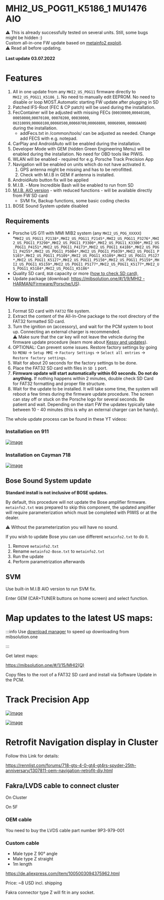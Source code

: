 # MHI2_US_POG11_K5186_1 MU1476 AIO 


:warning: This is already successfully tested on several units. Still, some bugs might be hidden :)<br />
Custom all-in-one FW update based on [metainfo2 exploit](/doc/metainfo2txt-exploit-VcFdFs4rds).<br />
:warning: Read all before updating.<br />
<br />
**Last update 03.07.2022**<br />

# Features

1. All in one update from any `MHI2_US_POG11` firmware directly to `MHI2_US_POG11_K5186_1`. No need to manually edit EEPROM. No need to disable or loop MOST.Automatic starting FW update after plugging in SD<br />
2. Patched IFS-Root (FEC & CP patch) will be used during the installation.<br />
3. FecContainer will be adjusted with missing FECs (`00030000`,`00040100`, `00050000`,`00070100`, `00070200`, `00030000`, `06310099`,`00060100`,`00060500`,`00060700`,`00060800`, `00060900`, `00060A00`) during the installation.<br />
    * addFecs.txt in /common/tools/ can be adjusted as needed. Change add FECS with e.g. notepad.<br />
4. CarPlay and AndroidAuto will be enabled during the installation.<br />
5. Developer Mode with GEM (hidden Green Engineering Menu) will be enabled during the installation. No need for OBD tools like PIWIS.<br />
6. WLAN will be enabled - required for e.g. Porsche Track Precision App<br />
7. Navigation will be enabled on units which do not have activated it.<br />
    1. GPS antenna might be missing and has to be retrofitted.<br />
    2. Check with M.I.B in GEM if antenna is installed.<br />
8. AndroidAuto button fix will be applied<br />
9. M.I.B. - More Incredible Bash will be enabled to run from SD<br />
10. [M.I.B. AIO version](https://github.com/Mr-MIBonk/M.I.B._More-Incredible-Bash) - with reduced functions - will be available directly from FW SD card
    * SVM fix, Backup functions, some basic coding checks<br />
11. BOSE Sound System update disabled<br />

## Requirements

* Porsche US G11 with MMI MIB2 system (any `MHI2_US_POG_XXXXX`)
  *`MHI2_US_POG11_P2138*,MHI2_US_POG11_P2145*,MHI2_US_POG11_P3276*,MHI2_US_POG11_P3290*,MHI2_US_POG11_P3300*,MHI2_US_POG11_K3300*,MHI2_US_POG11_P4151*,MHI2_US_POG11_P4173*,MHI2_US_POG11_K4186*,MHI2_US_POG11_P4255*,MHI2_US_POG11_P5004*,MHI2_US_POG11_P5039*,MHI2_US_POG11_P5103*,MHI2_US_POG11_P5109*,MHI2_US_POG11_K5109*,MHI2_US_POG11_P5127*,MHI2_US_POG11_K5127*,MHI2_US_POG11_P5150*,MHI2_US_POG11_P5159*,MHI2_US_POG11_K5159*,MHI2_US_POG11_P5177*,MHI2_US_POG11_K5177*,MHI2_US_POG11_K5184*,MHI2_US_POG11_K5186*`
* Quality SD card, `8GB` capacity or more ([how to check SD card](/doc/sd-card-testing-Gxi8EpfXTg)),
* Update package (download: [https://mibsolution.one/#/1/9/MHI2 - HARMAN/Firmware/Porsche/US](https://mibsolution.one/#/1/9/MHI2%20-%20HARMAN/Firmware/Porsche/US)).

## How to install

1. Format SD card with `FAT32` file system.<br />
2. Extract the content of the All-In-One package to the root directory of the FAT32 formatted SD card.<br />
3. Turn the ignition on (accessory), and wait for the PCM system to boot up. Connecting an external charger is recommended.<br />
:warning: Make sure that the car key will not leave the vehicle during the firmware update procedure (learn more about [Kessy and updates](/doc/kessy-updates-JeN8RUuHyK)).<br />
4. OPTIONAL: Can prevent some issues. Restore factory settings by going to `MENU` → `Setup MMI` → `Factory Settings` → `Select all entries` → `Restore factory settings`.<br />
5. Wait for about 20 seconds for the factory settings to be done.<br />
6. Place the FAT32 SD card with files in `SD 1` port.<br />
7. **Firmware update will start automatically within 60 seconds. Do not do anything.** If nothing happens within 2 minutes, double check SD Card for FAT32 formatting and proper file structure.<br />
8. Wait for the update to be installed. It will take some time, the system will reboot a few times during the firmware update procedure. The screen can stay off or stuck on the Porsche logo for several seconds. Be patient and wait. Depending on the start FW the updates typically take between 10 - 40 minutes (this is why an external charger can be handy).<br />

The whole update process can be found in these YT videos:

### Installation on 911
[![image](http://img.youtube.com/vi/QPRqR47_9qo/0.jpg)](https://www.youtube.com/watch?v=QPRqR47_9qo)

### Installation on Cayman 718
[![image](http://img.youtube.com/vi/n_7fZUXAqEw/0.jpg)](https://www.youtube.com/watch?v=n_7fZUXAqEw)

## Bose Sound System update

**Standard install is not inclusive of BOSE updates.**<br />

By default, this procedure will not update the Bose amplifier firmware. `metainfo2.txt` was prepared to skip this component, the updated amplifier will require parameterization which must be completed with PIWIS or at the dealer.<br />

:warning: Without the parameterization you will have no sound.<br />

If you wish to update Bose you can use different `metainfo2.txt` to do it.

1. Remove `metainfo2.txt`<br />
2. Rename `metainfo2-Bose.txt` to `metainfo2.txt`<br />
3. Run the update<br />
4. Perform parametrization afterwards<br />

## SVM

Use built-in M.I.B AIO version to run SVM fix.<br />

Enter GEM (CAR+TUNER buttons on home screen) and select function.<br />

# Map updates to the latest US maps:<br />


:::info
Use [download manager](/doc/mibsolutionone-fix-download-speed-sxBSYsX5Qq) to speed up downloading from mibsolution.one

:::

Get latest maps:

<https://mibsolution.one/#/1/15/MHI2(Q)>

Copy files to the root of a FAT32 SD card and install via Software Update in the PCM.


# Track Precision App
[![image](http://img.youtube.com/vi/w3avv2_bbM8/0.jpg)](https://www.youtube.com/watch?v=w3avv2_bbM8)

[![image](http://img.youtube.com/vi/B5HERxITtMY/0.jpg)](https://www.youtube.com/watch?v=B5HERxITtMY)


# Retrofit Navigation display in Cluster

Follow this Link for details:

<https://rennlist.com/forums/718-gts-4-0-gt4-gt4rs-spyder-25th-anniversary/1307811-oem-navigation-retrofit-diy.html>


## Fakra/LVDS cable to connect cluster


On Cluster

On 5F


### OEM cable

You need to buy the LVDS cable part number 9P3-979-001


### Custom cable

* Male type Z 90° angle
* Male type Z straight
* 1m length


<https://de.aliexpress.com/item/1005003094375962.html>


Price: \~8 USD incl. shipping


Fakra connector type Z will fit in any socket.

